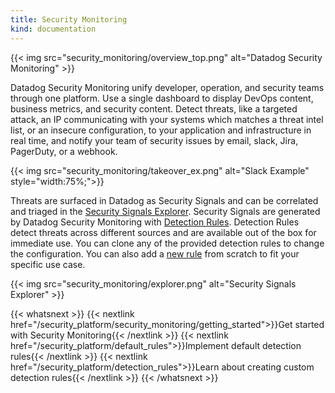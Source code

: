 ```yaml
---
title: Security Monitoring
kind: documentation
---
```


{{< img src="security_monitoring/overview_top.png" alt="Datadog Security Monitoring" >}}

Datadog Security Monitoring unify developer, operation, and security teams through one platform. Use a single dashboard to display DevOps content, business metrics, and security content. Detect threats, like a targeted attack, an IP communicating with your systems which matches a threat intel list, or an insecure configuration, to your application and infrastructure in real time, and notify your team of security issues by email, slack, Jira, PagerDuty, or a webhook.

{{< img src="security_monitoring/takeover_ex.png" alt="Slack Example"  style="width:75%;">}}

Threats are surfaced in Datadog as Security Signals and can be correlated and triaged in the [Security Signals Explorer][1]. Security Signals are generated by Datadog Security Monitoring with [Detection Rules][2]. Detection Rules detect threats across different sources and are available out of the box for immediate use. You can clone any of the provided detection rules to change the configuration. You can also add a [new rule][3] from scratch to fit your specific use case.

{{< img src="security_monitoring/explorer.png" alt="Security Signals Explorer"  >}}

{{< whatsnext >}}
  {{< nextlink href="/security_platform/security_monitoring/getting_started">}}Get started with Security Monitoring{{< /nextlink >}}
  {{< nextlink href="/security_platform/default_rules">}}Implement default detection rules{{< /nextlink >}}
  {{< nextlink href="/security_platform/detection_rules">}}Learn about creating custom detection rules{{< /nextlink >}}
{{< /whatsnext >}}

[1]: https://app.datadoghq.com/security
[2]: https://app.datadoghq.com/security/configuration/rules
[3]: https://app.datadoghq.com/security/configuration/rules/new
